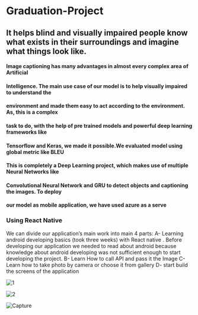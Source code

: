 # Graduation-Project

## It helps blind and visually impaired people know what exists in their surroundings and imagine what things look like.



#### Image captioning has many advantages in almost every complex area of Artificial
#### Intelligence. The main use case of our model is to help visually impaired to understand the
#### environment and made them easy to act according to the environment. As, this is a complex
#### task to do, with the help of pre trained models and powerful deep learning frameworks like
#### Tensorflow and Keras, we made it possible.We evaluated model using global metric like BLEU
#### This is completely a Deep Learning project, which makes use of multiple Neural Networks like
#### Convolutional Neural Network and GRU to detect objects and captioning the images. To deploy
#### our model as mobile application, we have used azure as a serve




### Using React Native
We can divide our application’s main work into main 4 parts:
A- Learning android developing basics (took three weeks) with React native .
Before developing our application we needed to read about android because knowledge about
android developing was not sufficient enough to start developing the project.
B- Learn How to call API and pass it the Image
C- Learn how to take photo by camera or choose it from gallery
D- start build the screens of the application


![1](https://user-images.githubusercontent.com/42701893/166874356-24024c19-f404-4054-87a2-3905542f936d.PNG)



![2](https://user-images.githubusercontent.com/42701893/166873869-2ad9ed26-6819-426e-a0d9-90ddeca8b8a6.PNG)





![Capture](https://user-images.githubusercontent.com/42701893/166873935-8745cb51-4dac-493d-ab6e-3391ca01755c.PNG)
